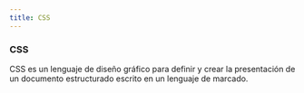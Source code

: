 ```yaml
---
title: CSS
---
```


### CSS

CSS es un lenguaje de diseño gráfico para definir y crear la presentación de un documento estructurado escrito en un lenguaje de marcado.